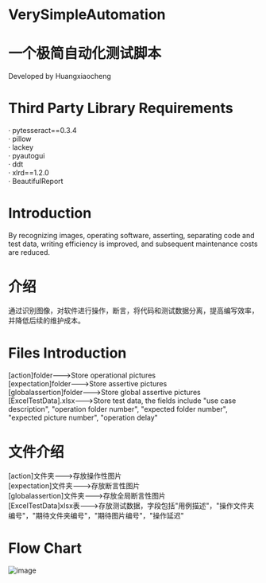 # VerySimpleAutomation
# 一个极简自动化测试脚本  
Developed by Huangxiaocheng  
# Third Party Library Requirements
· pytesseract==0.3.4  
· pillow  
· lackey  
· pyautogui  
· ddt  
· xlrd==1.2.0  
· BeautifulReport  
# Introduction
By recognizing images, operating software, asserting, separating code and test data, writing efficiency is improved, and subsequent maintenance costs are reduced.
# 介绍
通过识别图像，对软件进行操作，断言，将代码和测试数据分离，提高编写效率，并降低后续的维护成本。
# Files Introduction
[action]folder--->Store operational pictures  
[expectation]folder--->Store assertive pictures  
[globalassertion]folder--->Store global assertive pictures  
[ExcelTestData].xlsx--->Store test data, the fields include "use case description", "operation folder number", "expected folder number", "expected picture number", "operation delay"  
# 文件介绍
[action]文件夹--->存放操作性图片  
[expectation]文件夹--->存放断言性图片  
[globalassertion]文件夹--->存放全局断言性图片  
[ExcelTestData]xlsx表--->存放测试数据，字段包括"用例描述"，"操作文件夹编号"，"期待文件夹编号"，"期待图片编号"，"操作延迟"  
# Flow Chart
![image](https://user-images.githubusercontent.com/33822034/146296392-547258ec-c9df-4881-ab82-7459acc937a9.png)  
